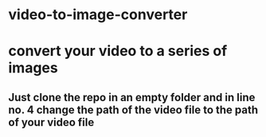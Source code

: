 # video-to-image-converter
# convert your video to a series of images
## Just clone the repo in an empty folder and in line no. 4 change the path of the video file to the path of your video file
